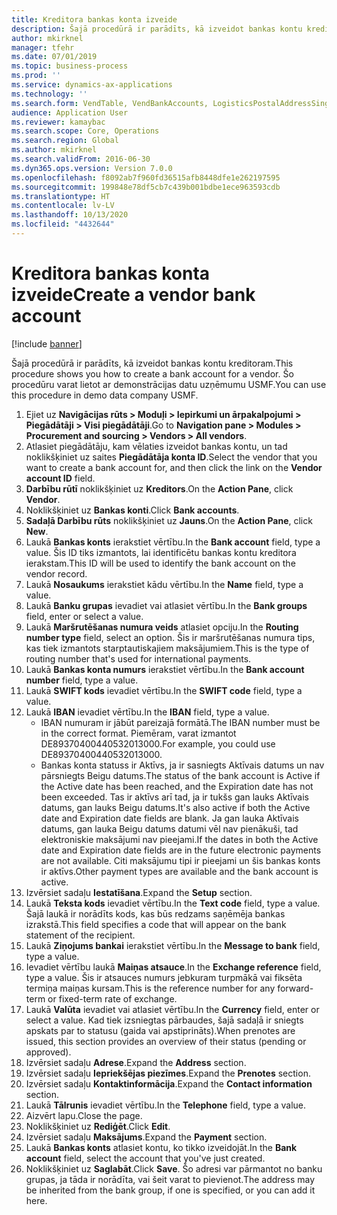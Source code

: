 ```yaml
---
title: Kreditora bankas konta izveide
description: Šajā procedūrā ir parādīts, kā izveidot bankas kontu kreditoram.
author: mkirknel
manager: tfehr
ms.date: 07/01/2019
ms.topic: business-process
ms.prod: ''
ms.service: dynamics-ax-applications
ms.technology: ''
ms.search.form: VendTable, VendBankAccounts, LogisticsPostalAddressSingle
audience: Application User
ms.reviewer: kamaybac
ms.search.scope: Core, Operations
ms.search.region: Global
ms.author: mkirknel
ms.search.validFrom: 2016-06-30
ms.dyn365.ops.version: Version 7.0.0
ms.openlocfilehash: f8092ab7f960fd36515afb8448dfe1e262197595
ms.sourcegitcommit: 199848e78df5cb7c439b001bdbe1ece963593cdb
ms.translationtype: HT
ms.contentlocale: lv-LV
ms.lasthandoff: 10/13/2020
ms.locfileid: "4432644"
---
```

# <a name="create-a-vendor-bank-account"></a><span data-ttu-id="cb932-103">Kreditora bankas konta izveide</span><span class="sxs-lookup"><span data-stu-id="cb932-103">Create a vendor bank account</span></span>

[!include [banner](../../includes/banner.md)]

<span data-ttu-id="cb932-104">Šajā procedūrā ir parādīts, kā izveidot bankas kontu kreditoram.</span><span class="sxs-lookup"><span data-stu-id="cb932-104">This procedure shows you how to create a bank account for a vendor.</span></span> <span data-ttu-id="cb932-105">Šo procedūru varat lietot ar demonstrācijas datu uzņēmumu USMF.</span><span class="sxs-lookup"><span data-stu-id="cb932-105">You can use this procedure in demo data company USMF.</span></span>

1. <span data-ttu-id="cb932-106">Ejiet uz **Navigācijas rūts > Moduļi > Iepirkumi un ārpakalpojumi > Piegādātāji > Visi piegādātāji**.</span><span class="sxs-lookup"><span data-stu-id="cb932-106">Go to **Navigation pane > Modules > Procurement and sourcing > Vendors > All vendors**.</span></span>
2. <span data-ttu-id="cb932-107">Atlasiet piegādātāju, kam vēlaties izveidot bankas kontu, un tad noklikšķiniet uz saites **Piegādātāja konta ID**.</span><span class="sxs-lookup"><span data-stu-id="cb932-107">Select the vendor that you want to create a bank account for, and then click the link on the **Vendor account ID** field.</span></span>
3. <span data-ttu-id="cb932-108">**Darbību rūtī** noklikšķiniet uz **Kreditors**.</span><span class="sxs-lookup"><span data-stu-id="cb932-108">On the **Action Pane**, click **Vendor**.</span></span>
4. <span data-ttu-id="cb932-109">Noklikšķiniet uz **Bankas konti**.</span><span class="sxs-lookup"><span data-stu-id="cb932-109">Click **Bank accounts**.</span></span>
5. <span data-ttu-id="cb932-110">**Sadaļā Darbību rūts** noklikšķiniet uz **Jauns**.</span><span class="sxs-lookup"><span data-stu-id="cb932-110">On the **Action Pane**, click **New**.</span></span>
6. <span data-ttu-id="cb932-111">Laukā **Bankas konts** ierakstiet vērtību.</span><span class="sxs-lookup"><span data-stu-id="cb932-111">In the **Bank account** field, type a value.</span></span> <span data-ttu-id="cb932-112">Šis ID tiks izmantots, lai identificētu bankas kontu kreditora ierakstam.</span><span class="sxs-lookup"><span data-stu-id="cb932-112">This ID will be used to identify the bank account on the vendor record.</span></span>  
7. <span data-ttu-id="cb932-113">Laukā **Nosaukums** ierakstiet kādu vērtību.</span><span class="sxs-lookup"><span data-stu-id="cb932-113">In the **Name** field, type a value.</span></span>
8. <span data-ttu-id="cb932-114">Laukā **Banku grupas** ievadiet vai atlasiet vērtību.</span><span class="sxs-lookup"><span data-stu-id="cb932-114">In the **Bank groups** field, enter or select a value.</span></span>
9. <span data-ttu-id="cb932-115">Laukā **Maršrutēšanas numura veids** atlasiet opciju.</span><span class="sxs-lookup"><span data-stu-id="cb932-115">In the **Routing number type** field, select an option.</span></span> <span data-ttu-id="cb932-116">Šis ir maršrutēšanas numura tips, kas tiek izmantots starptautiskajiem maksājumiem.</span><span class="sxs-lookup"><span data-stu-id="cb932-116">This is the type of routing number that's used for international payments.</span></span>  
10. <span data-ttu-id="cb932-117">Laukā **Bankas konta numurs** ierakstiet vērtību.</span><span class="sxs-lookup"><span data-stu-id="cb932-117">In the **Bank account number** field, type a value.</span></span>
11. <span data-ttu-id="cb932-118">Laukā **SWIFT kods** ievadiet vērtību.</span><span class="sxs-lookup"><span data-stu-id="cb932-118">In the **SWIFT code** field, type a value.</span></span>
12. <span data-ttu-id="cb932-119">Laukā **IBAN** ievadiet vērtību.</span><span class="sxs-lookup"><span data-stu-id="cb932-119">In the **IBAN** field, type a value.</span></span>
    - <span data-ttu-id="cb932-120">IBAN numuram ir jābūt pareizajā formātā.</span><span class="sxs-lookup"><span data-stu-id="cb932-120">The IBAN number must be in the correct format.</span></span> <span data-ttu-id="cb932-121">Piemēram, varat izmantot DE89370400440532013000.</span><span class="sxs-lookup"><span data-stu-id="cb932-121">For example, you could use DE89370400440532013000.</span></span>  
    - <span data-ttu-id="cb932-122">Bankas konta statuss ir Aktīvs, ja ir sasniegts Aktīvais datums un nav pārsniegts Beigu datums.</span><span class="sxs-lookup"><span data-stu-id="cb932-122">The status of the bank account is Active if the Active date has been reached, and the Expiration date has not been exceeded.</span></span> <span data-ttu-id="cb932-123">Tas ir aktīvs arī tad, ja ir tukšs gan lauks Aktīvais datums, gan lauks Beigu datums.</span><span class="sxs-lookup"><span data-stu-id="cb932-123">It's also active if both the Active date and Expiration date fields are blank.</span></span> <span data-ttu-id="cb932-124">Ja gan lauka Aktīvais datums, gan lauka Beigu datums datumi vēl nav pienākuši, tad elektroniskie maksājumi nav pieejami.</span><span class="sxs-lookup"><span data-stu-id="cb932-124">If the dates in both the Active date and Expiration date fields are in the future electronic payments are not available.</span></span> <span data-ttu-id="cb932-125">Citi maksājumu tipi ir pieejami un šis bankas konts ir aktīvs.</span><span class="sxs-lookup"><span data-stu-id="cb932-125">Other payment types are available and the bank account is active.</span></span>  
13. <span data-ttu-id="cb932-126">Izvērsiet sadaļu **Iestatīšana**.</span><span class="sxs-lookup"><span data-stu-id="cb932-126">Expand the **Setup** section.</span></span>
14. <span data-ttu-id="cb932-127">Laukā **Teksta kods** ievadiet vērtību.</span><span class="sxs-lookup"><span data-stu-id="cb932-127">In the **Text code** field, type a value.</span></span> <span data-ttu-id="cb932-128">Šajā laukā ir norādīts kods, kas būs redzams saņēmēja bankas izrakstā.</span><span class="sxs-lookup"><span data-stu-id="cb932-128">This field specifies a code that will appear on the bank statement of the recipient.</span></span>  
15. <span data-ttu-id="cb932-129">Laukā **Ziņojums bankai** ierakstiet vērtību.</span><span class="sxs-lookup"><span data-stu-id="cb932-129">In the **Message to bank** field, type a value.</span></span>
16. <span data-ttu-id="cb932-130">Ievadiet vērtību laukā **Maiņas atsauce**.</span><span class="sxs-lookup"><span data-stu-id="cb932-130">In the **Exchange reference** field, type a value.</span></span> <span data-ttu-id="cb932-131">Šis ir atsauces numurs jebkuram turpmākā vai fiksēta termiņa maiņas kursam.</span><span class="sxs-lookup"><span data-stu-id="cb932-131">This is the reference number for any forward-term or fixed-term rate of exchange.</span></span>
17. <span data-ttu-id="cb932-132">Laukā **Valūta** ievadiet vai atlasiet vērtību.</span><span class="sxs-lookup"><span data-stu-id="cb932-132">In the **Currency** field, enter or select a value.</span></span> <span data-ttu-id="cb932-133">Kad tiek izsniegtas pārbaudes, šajā sadaļā ir sniegts apskats par to statusu (gaida vai apstiprināts).</span><span class="sxs-lookup"><span data-stu-id="cb932-133">When prenotes are issued, this section provides an overview of their status (pending or approved).</span></span>  
18. <span data-ttu-id="cb932-134">Izvērsiet sadaļu **Adrese**.</span><span class="sxs-lookup"><span data-stu-id="cb932-134">Expand the **Address** section.</span></span>
19. <span data-ttu-id="cb932-135">Izvērsiet sadaļu **Iepriekšējas piezīmes**.</span><span class="sxs-lookup"><span data-stu-id="cb932-135">Expand the **Prenotes** section.</span></span>
20. <span data-ttu-id="cb932-136">Izvērsiet sadaļu **Kontaktinformācija**.</span><span class="sxs-lookup"><span data-stu-id="cb932-136">Expand the **Contact information** section.</span></span>
21. <span data-ttu-id="cb932-137">Laukā **Tālrunis** ievadiet vērtību.</span><span class="sxs-lookup"><span data-stu-id="cb932-137">In the **Telephone** field, type a value.</span></span>
22. <span data-ttu-id="cb932-138">Aizvērt lapu.</span><span class="sxs-lookup"><span data-stu-id="cb932-138">Close the page.</span></span>
23. <span data-ttu-id="cb932-139">Noklikšķiniet uz **Rediģēt**.</span><span class="sxs-lookup"><span data-stu-id="cb932-139">Click **Edit**.</span></span>
24. <span data-ttu-id="cb932-140">Izvērsiet sadaļu **Maksājums**.</span><span class="sxs-lookup"><span data-stu-id="cb932-140">Expand the **Payment** section.</span></span>
25. <span data-ttu-id="cb932-141">Laukā **Bankas konts** atlasiet kontu, ko tikko izveidojāt.</span><span class="sxs-lookup"><span data-stu-id="cb932-141">In the **Bank account** field, select the account that you've just created.</span></span>
26. <span data-ttu-id="cb932-142">Noklikšķiniet uz **Saglabāt**.</span><span class="sxs-lookup"><span data-stu-id="cb932-142">Click **Save**.</span></span> <span data-ttu-id="cb932-143">Šo adresi var pārmantot no banku grupas, ja tāda ir norādīta, vai šeit varat to pievienot.</span><span class="sxs-lookup"><span data-stu-id="cb932-143">The address may be inherited from the bank group, if one is specified, or you can add it here.</span></span>  

